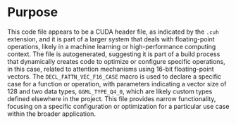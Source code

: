 # Purpose
This code file appears to be a CUDA header file, as indicated by the `.cuh` extension, and it is part of a larger system that deals with floating-point operations, likely in a machine learning or high-performance computing context. The file is autogenerated, suggesting it is part of a build process that dynamically creates code to optimize or configure specific operations, in this case, related to attention mechanisms using 16-bit floating-point vectors. The `DECL_FATTN_VEC_F16_CASE` macro is used to declare a specific case for a function or operation, with parameters indicating a vector size of 128 and two data types, `GGML_TYPE_Q4_0`, which are likely custom types defined elsewhere in the project. This file provides narrow functionality, focusing on a specific configuration or optimization for a particular use case within the broader application.
